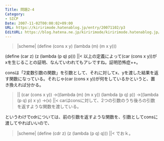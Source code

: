 ```yaml
---
Title: 問題2-4
Category:
- SICP
Date: 2007-11-02T00:00:02+09:00
URL: https://kiririmode.hatenablog.jp/entry/20071102/p3
EditURL: https://blog.hatena.ne.jp/kiririmode/kiririmode.hatenablog.jp/atom/entry/8454420450078216371
---
```



>|scheme|
(define (cons x y)
  (lambda (m) (m x y)))

(define (car z)
  (z (lambda (p q) p)))
||<
以上の定義によって(car (cons x y))がxを生じることの証明、なんていわれてもアレですね。証明恐怖症++。


consは「2変数引数の関数」を引数として、それに対してx、yを渡した結果を返す関数になっている。それじゃ(car (cons x y))が何をしているかというと、置き換えれば分かる。
>||
(car (cons x y))
->((lambda (m) (m x y)) (lambda (p q) p))
->((lambda (p q) p) x y)
->(x)
||<
carはconsに対して、2つの引数のうち後ろの引数を返すような関数を渡している。


というわけでcdrについては、前の引数を返すような関数を、引数としてconsに渡してやればいいので、
>|scheme|
(define (cdr z)
  (z (lambda (p q) q)))
||<
でおｋ。
